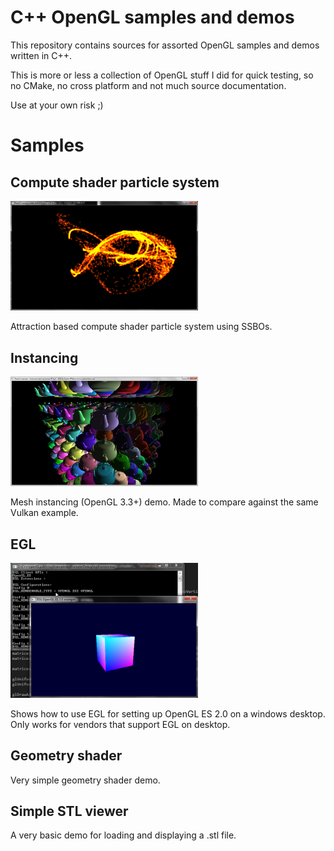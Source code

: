 # C++ OpenGL samples and demos

This repository contains sources for assorted OpenGL samples and demos written in C++.

This is more or less a collection of OpenGL stuff I did for quick testing, so no CMake, no cross platform and not much source documentation.

Use at your own risk ;)

# Samples

## Compute shader particle system
<img src="./screenshots/computeshader.png" width="300px"></a>

Attraction based compute shader particle system using SSBOs.

## Instancing
<img src="./screenshots/instancing.png" width="300px"></a>

Mesh instancing (OpenGL 3.3+) demo. Made to compare against the same Vulkan example.

## EGL
<img src="./screenshots/egl.png" width="300px"></a>

Shows how to use EGL for setting up OpenGL ES 2.0 on a windows desktop. Only works for vendors that support EGL on desktop.

## Geometry shader
Very simple geometry shader demo.

## Simple STL viewer
A very basic demo for loading and displaying a .stl file.
